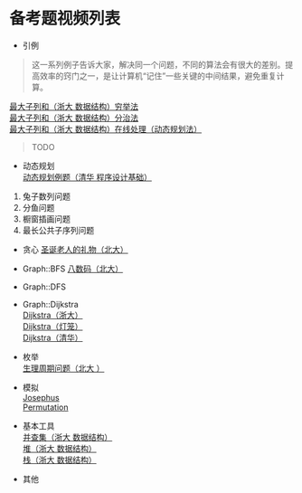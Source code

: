 # 备考题视频列表

- 引例
> 这一系列例子告诉大家，解决同一个问题，不同的算法会有很大的差别。提高效率的窍门之一，是让计算机“记住”一些关键的中间结果，避免重复计算。   

[最大子列和（浙大 数据结构）穷举法](https://www.bilibili.com/video/BV1JW411i731?p=8)  
[最大子列和（浙大 数据结构）分治法](https://www.bilibili.com/video/BV1JW411i731?p=9)   
[最大子列和（浙大 数据结构）在线处理（动态规划法）](https://www.bilibili.com/video/BV1JW411i731?p=10)  


> TODO

- 动态规划  
[动态规划例题（清华 程序设计基础）]()  
1. 兔子数列问题
2. 分鱼问题
3. 橱窗插画问题
4. 最长公共子序列问题

- 贪心
[圣诞老人的礼物（北大）]()

- Graph::BFS
[八数码（北大）]()


- Graph::DFS


- Graph::Dijkstra  
[Dijkstra（浙大）]()  
[Dijkstra（灯笼）]()  
[Dijkstra（清华）]()


- 枚举  
[生理周期问题（北大 ）]()


- 模拟  
[Josephus]()  
[Permutation]()

- 基本工具  
[并查集（浙大 数据结构）]()  
[堆（浙大 数据结构）]()  
[栈（浙大 数据结构）]()


- 其他  

